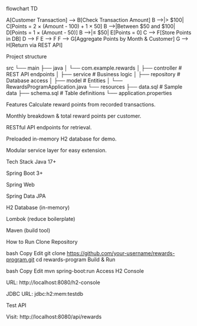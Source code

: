 flowchart TD

A[Customer Transaction] --> B[Check Transaction Amount] B -->|> $100| C[Points = 2 × (Amount - 100) + 1 × 50] B -->|Between $50 and $100| D[Points = 1 × (Amount - 50)] B -->|≤ $50| E[Points = 0] C --> F[Store Points in DB] D --> F E --> F F --> G[Aggregate Points by Month & Customer] G --> H[Return via REST API]

Project structure

src └── main ├── java │ └── com.example.rewards │ ├── controller # REST API endpoints │ ├── service # Business logic │ ├── repository # Database access │ ├── model # Entities │ └── RewardsProgramApplication.java └── resources ├── data.sql # Sample data ├── schema.sql # Table definitions └── application.properties

Features Calculate reward points from recorded transactions.

Monthly breakdown & total reward points per customer.

RESTful API endpoints for retrieval.

Preloaded in-memory H2 database for demo.

Modular service layer for easy extension.

Tech Stack Java 17+

Spring Boot 3+

Spring Web

Spring Data JPA

H2 Database (in-memory)

Lombok (reduce boilerplate)

Maven (build tool)

How to Run Clone Repository

bash Copy Edit git clone https://github.com/your-username/rewards-program.git cd rewards-program Build & Run

bash Copy Edit mvn spring-boot:run Access H2 Console

URL: http://localhost:8080/h2-console

JDBC URL: jdbc:h2:mem:testdb

Test API

Visit: http://localhost:8080/api/rewards
